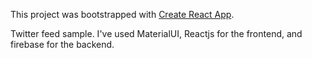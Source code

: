 This project was bootstrapped with [Create React App](https://github.com/facebook/create-react-app).

Twitter feed sample. I've used MaterialUI, Reactjs for the frontend, and firebase for the backend.


